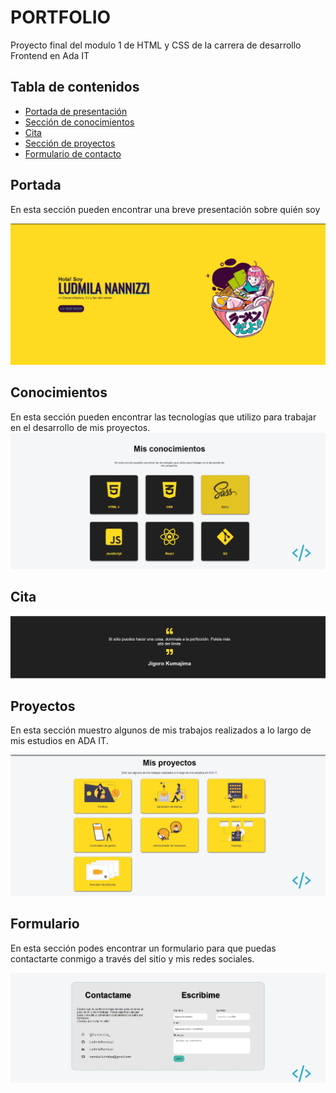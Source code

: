 # PORTFOLIO
Proyecto final del modulo 1 de HTML y CSS de la carrera de desarrollo Frontend en Ada IT

## Tabla de contenidos
- [Portada de presentación](#Portada)
- [Sección de conocimientos](#Conocimientos)
- [Cita](#Cita)
- [Sección de proyectos](#Proyectos)
- [Formulario de contacto](#Formulario)

## Portada
En esta sección pueden encontrar una breve presentación sobre quién soy

![Captura de la portada de mi proyecto](https://github.com/LudmilaNannizzi/portfolio/blob/main/readme/portada.JPG)

## Conocimientos 
En esta sección pueden encontrar las tecnologías que utilizo para trabajar en el desarrollo de mis proyectos.
![Captura de la sección de conocimientos](https://github.com/LudmilaNannizzi/portfolio/blob/main/readme/conocimientos.JPG)

## Cita

![Captura de la citan](https://github.com/LudmilaNannizzi/portfolio/blob/main/readme/cita.JPG)

## Proyectos
En esta sección muestro algunos de mis trabajos realizados a lo largo de mis estudios en ADA IT.

![Captura de la sección de proyectos](https://github.com/LudmilaNannizzi/portfolio/blob/main/readme/proyectos.JPG)

## Formulario
En esta sección podes encontrar un formulario para que puedas contactarte conmigo a través del sitio y mis redes sociales. 

![Captura dle formulario](https://github.com/LudmilaNannizzi/portfolio/blob/main/readme/formulario.JPG)
